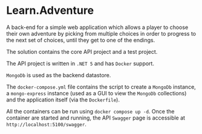 # Learn.Adventure
A back-end for a simple web application which allows a player to choose their own adventure by picking from multiple choices in order to progress to the next set of choices, until they get to one of the endings.

The solution contains the core API project and a test project.

The API project is written in `.NET 5` and has `Docker` support.

`MongoDb` is used as the backend datastore.

The `docker-compose.yml` file contains the script to create a `MongoDb` instance, a `mongo-express` instance (used as a GUI to view the `MongoDb` collections) and the application itself (via the `Dockerfile`).

All the containers can be run using `docker compose up -d`. Once the container are started and running, the API `Swagger` page is accessible at `http://localhost:5100/swagger`.
